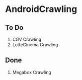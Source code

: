 # AndroidCrawling



## To Do
1. CGV Crawling
2. LotteCinema Crawling


## Done
1. Megabox Crawling
